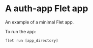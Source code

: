 # A auth-app Flet app

An example of a minimal Flet app.

To run the app:

```
flet run [app_directory]
```